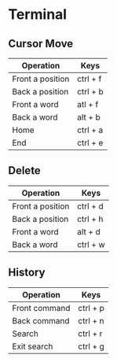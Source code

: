 # Terminal
## Cursor Move
| Operation        | Keys     |
| ---              | ---      |
| Front a position | ctrl + f |
| Back a position  | ctrl + b |
| Front a word     | atl + f  |
| Back a word      | alt + b  |
| Home             | ctrl + a |
| End              | ctrl + e |

## Delete
| Operation        | Keys     |
| ---              | ---      |
| Front a position | ctrl + d |
| Back a position  | ctrl + h |
| Front a word     | alt + d  |
| Back a word      | ctrl + w |

## History
| Operation        | Keys     |
| ---              | ---      |
| Front command    | ctrl + p |
| Back command     | ctrl + n |
| Search           | ctrl + r |
| Exit search      | ctrl + g |